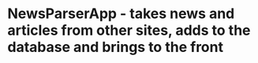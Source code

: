 # NewsParserApp - takes news and articles from other sites, adds to the database and brings to the front

